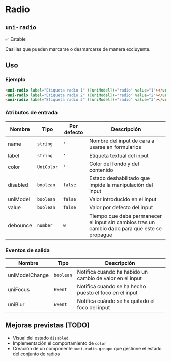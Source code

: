 Radio
===================
`uni-radio`
---
:white_check_mark: Estable

Casillas que pueden marcarse o desmarcarse de manera excluyente.

## Uso

### Ejemplo

```html
<uni-radio label="Etiqueta radio 1" ([uniModel])="radio" value="1"></uni-radio>
<uni-radio label="Etiqueta radio 2" ([uniModel])="radio" value="2"></uni-radio>
<uni-radio label="Etiqueta radio 3" ([uniModel])="radio" value="3"></uni-radio>
```

### Atributos de entrada

| Nombre      | Tipo        | Por defecto | Descripción 
| ----------- | ----------- | ----------- | -----------
| name        | `string`    | `''`        | Nombre del input de cara a usarse en formularios
| label       | `string`    | `''`        | Etiqueta textual del input
| color       | `UniColor`  | `''`        | Color del fondo y del contenido
| disabled    | `boolean`   | `false`     | Estado deshabilitado que impide la manipulación del input
| uniModel    | `boolean`   | `false`     | Valor introducido en el input
| value       | `boolean`   | `false`     | Valor por defecto del input
| debounce    | `number`    | `0`         | Tiempo que debe permanecer el input sin cambios tras un cambio dado para que este se propague

### Eventos de salida

| Nombre          | Tipo      | Descripción
| --------------- | --------- | -----------
| uniModelChange  | `boolean` | Notifica cuando ha habido un cambio de valor en el input
| uniFocus        | `Event`   | Notifica cuando se ha hecho puesto el foco en el input
| uniBlur         | `Event`   | Notifica cuándo se ha quitado el foco del input

## Mejoras previstas (TODO)

- Visual del estado `disabled`.
- Implementación el comportamiento de `color`
- Creación de un componente `<uni-radio-group>` que gestione el estado del conjunto de radios
